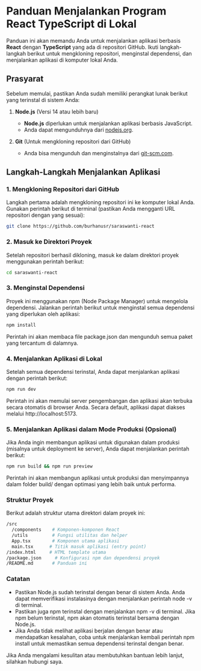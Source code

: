 # Panduan Menjalankan Program React TypeScript di Lokal

Panduan ini akan memandu Anda untuk menjalankan aplikasi berbasis **React** dengan **TypeScript** yang ada di repositori GitHub. Ikuti langkah-langkah berikut untuk mengkloning repositori, menginstal dependensi, dan menjalankan aplikasi di komputer lokal Anda.

## Prasyarat

Sebelum memulai, pastikan Anda sudah memiliki perangkat lunak berikut yang terinstal di sistem Anda:

1. **Node.js** (Versi 14 atau lebih baru)

   - **Node.js** diperlukan untuk menjalankan aplikasi berbasis JavaScript.
   - Anda dapat mengunduhnya dari [nodejs.org](https://nodejs.org/).

2. **Git** (Untuk mengkloning repositori dari GitHub)
   - Anda bisa mengunduh dan menginstalnya dari [git-scm.com](https://git-scm.com/).

## Langkah-Langkah Menjalankan Aplikasi

### 1. Mengkloning Repositori dari GitHub

Langkah pertama adalah mengkloning repositori ini ke komputer lokal Anda. Gunakan perintah berikut di terminal (pastikan Anda mengganti URL repositori dengan yang sesuai):

```bash
git clone https://github.com/burhanusr/saraswanti-react
```

### 2. Masuk ke Direktori Proyek

Setelah repositori berhasil dikloning, masuk ke dalam direktori proyek menggunakan perintah berikut:

```bash
cd saraswanti-react
```

### 3. Menginstal Dependensi

Proyek ini menggunakan npm (Node Package Manager) untuk mengelola dependensi. Jalankan perintah berikut untuk menginstal semua dependensi yang diperlukan oleh aplikasi:

```bash
npm install
```

Perintah ini akan membaca file package.json dan mengunduh semua paket yang tercantum di dalamnya.

### 4. Menjalankan Aplikasi di Lokal

Setelah semua dependensi terinstal, Anda dapat menjalankan aplikasi dengan perintah berikut:

```bash
npm run dev
```

Perintah ini akan memulai server pengembangan dan aplikasi akan terbuka secara otomatis di browser Anda. Secara default, aplikasi dapat diakses melalui http://localhost:5173.

### 5. Menjalankan Aplikasi dalam Mode Produksi (Opsional)

Jika Anda ingin membangun aplikasi untuk digunakan dalam produksi (misalnya untuk deployment ke server), Anda dapat menjalankan perintah berikut:

```bash
npm run build && npm run preview
```

Perintah ini akan membangun aplikasi untuk produksi dan menyimpannya dalam folder build/ dengan optimasi yang lebih baik untuk performa.

### Struktur Proyek

Berikut adalah struktur utama direktori dalam proyek ini:

```bash
/src
  /components    # Komponen-komponen React
  /utils         # Fungsi utilitas dan helper
  App.tsx        # Komponen utama aplikasi
  main.tsx      # Titik masuk aplikasi (entry point)
/index.html     # HTML template utama
/package.json     # Konfigurasi npm dan dependensi proyek
/README.md       # Panduan ini
```

### Catatan

- Pastikan Node.js sudah terinstal dengan benar di sistem Anda. Anda dapat memverifikasi instalasinya dengan menjalankan perintah node -v di terminal.
- Pastikan juga npm terinstal dengan menjalankan npm -v di terminal. Jika npm belum terinstal, npm akan otomatis terinstal bersama dengan Node.js.
- Jika Anda tidak melihat aplikasi berjalan dengan benar atau mendapatkan kesalahan, coba untuk menjalankan kembali perintah npm install untuk memastikan semua dependensi terinstal dengan benar.

Jika Anda mengalami kesulitan atau membutuhkan bantuan lebih lanjut, silahkan hubungi saya.

